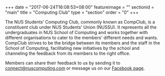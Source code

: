 +++
date = "2017-06-24T16:08:53+08:00"
featureimage = ""
sectionid = "main"
title = "Computing Club"
type = "section"
order = "0"
+++

The NUS Students’ Computing Club, commonly known as CompClub, is a constituent club under NUS Students' Union (NUSSU). It represents all the undergraduates in NUS School of Computing and works together with different organisations to cater to the members' different needs and wants. CompClub strives to be the bridge between its members and the staff in the School of Computing, facilitating new initiatives by the school and channeling the feedback from its members to the right office.

Members can share their feedback to us by sending it to connect@nuscomputing.com or message us on our [Facebook page](fb.com/nuscomputing).
